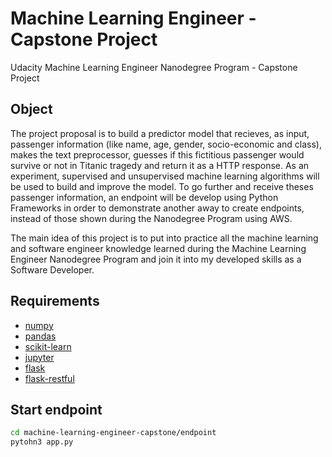 # Machine Learning Engineer - Capstone Project
Udacity Machine Learning Engineer Nanodegree Program - Capstone Project

## Object
  The project proposal is to build a predictor model that recieves, as input, passenger information (like name, age, gender, socio-economic and class), makes the text preprocessor, guesses if this fictitious passenger would survive or not in Titanic tragedy and return it as a HTTP response. As an experiment, supervised and unsupervised machine learning algorithms will be used to build and improve the model. To go further and receive theses passenger information, an endpoint will be develop using Python Frameworks in order to demonstrate another away to create endpoints, instead of those shown during the Nanodegree Program using AWS.

  The main idea of this project is to put into practice all the machine learning and software engineer knowledge learned during the Machine Learning Engineer Nanodegree Program and join it into my developed skills as a Software Developer.

## Requirements
  - [numpy](https://numpy.org/)
  - [pandas](https://pandas.pydata.org/)
  - [scikit-learn](https://scikit-learn.org/)
  - [jupyter](https://jupyter.org/)
  - [flask](http://flask.pocoo.org/)
  - [flask-restful](https://flask-restful.readthedocs.io/en/latest/)
  
## Start endpoint
``` sh
cd machine-learning-engineer-capstone/endpoint
pytohn3 app.py
```
